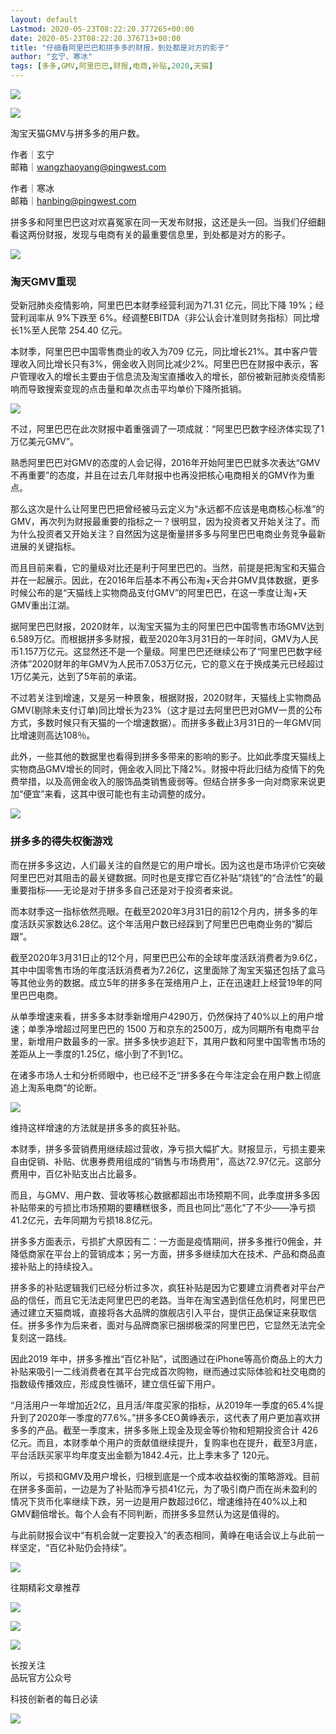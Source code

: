 ```yaml
---
layout: default
Lastmod: 2020-05-23T08:22:20.377265+00:00
date: 2020-05-23T08:22:20.376713+00:00
title: "仔细看阿里巴巴和拼多多的财报，到处都是对方的影子"
author: "玄宁、寒冰"
tags: [多多,GMV,阿里巴巴,财报,电商,补贴,2020,天猫]
---
```


![](https://images.weserv.nl/?url=https%3A//mmbiz.qpic.cn/mmbiz_gif/EfY115GicZB6mTtNYj6ujglXc8rQToVlFOGPmfiavdTRoWTeQCSgG8WkVY57nFNxrTrjN3iciagPdwlsicibgZXEDwBg/640%3Fwx_fmt%3Dgif)

![](https://images.weserv.nl/?url=https%3A//mmbiz.qpic.cn/mmbiz_jpg/EfY115GicZB6mTtNYj6ujglXc8rQToVlFhgDeDEYsxWoicT20hlhia0aqSw76eMwqHDYCexMibd7jJFwYzrvCemHYQ/640%3Fwx_fmt%3Djpeg)

淘宝天猫GMV与拼多多的用户数。

作者｜玄宁  
邮箱｜wangzhaoyang@pingwest.com

作者｜寒冰  
邮箱｜hanbing@pingwest.com

拼多多和阿里巴巴这对欢喜冤家在同一天发布财报，这还是头一回。当我们仔细翻看这两份财报，发现与电商有关的最重要信息里，到处都是对方的影子。

![](https://images.weserv.nl/?url=https%3A//mmbiz.qpic.cn/mmbiz_png/EfY115GicZB5VwSo4u42E9pXiaDibPicNUJQ8ib7K4ELJ36RXtRLPZF2cHiaTjebcvXkZhCRnISRWB3kpiaGagMPiannhg/640%3Fwx_fmt%3Dpng)

### 淘天GMV重现  

受新冠肺炎疫情影响，阿里巴巴本财季经营利润为71.31 亿元，同比下降 19%；经营利润率从 9%下跌至 6%。经调整EBITDA（非公认会计准则财务指标）同比增长1%至人民幣 254.40 亿元。

本财季，阿里巴巴中国零售商业的收入为709 亿元，同比增长21%。其中客户管理收入同比增长只有3%，佣金收入则同比减少2%。阿里巴巴在财报中表示，客户管理收入的增长主要由于信息流及淘宝直播收入的增长，部份被新冠肺炎疫情影响而导致搜索变现的点击量和单次点击平均单价下降所抵销。

![](https://images.weserv.nl/?url=https%3A//mmbiz.qpic.cn/mmbiz_png/EfY115GicZB6mTtNYj6ujglXc8rQToVlFmcmExVOlZAI0yCyGX33H3WvdFpY7n4nz76aUIH72he2tQDEiaH14Fug/640%3Fwx_fmt%3Dpng)

不过，阿里巴巴在此次财报中着重强调了一项成就：“阿里巴巴数字经济体实现了1万亿美元GMV”。

熟悉阿里巴巴对GMV的态度的人会记得，2016年开始阿里巴巴就多次表达“GMV不再重要”的态度，并且在过去几年财报中也再没把核心电商相关的GMV作为重点。

那么这次是什么让阿里巴巴把曾经被马云定义为“永远都不应该是电商核心标准”的GMV，再次列为财报最重要的指标之一？很明显，因为投资者又开始关注了。而为什么投资者又开始关注？自然因为这是衡量拼多多与阿里巴巴电商业务竞争最新进展的关键指标。

而且目前来看，它的量级对比还是利于阿里巴巴的。当然，前提是把淘宝和天猫合并在一起展示。因此，在2016年后基本不再公布淘+天合并GMV具体数据，更多时候公布的是“天猫线上实物商品支付GMV”的阿里巴巴，在这一季度让淘+天GMV重出江湖。

据阿里巴巴财报，2020财年，以淘宝天猫为主的阿里巴巴中国零售市场GMV达到6.589万亿。而根据拼多多财报，截至2020年3月31日的一年时间，GMV为人民币1.157万亿元。这显然还不是一个量级。阿里巴巴还继续公布了“阿里巴巴数字经济体”2020财年的年GMV为人民币7.053万亿元，它的意义在于换成美元已经超过1万亿美元，达到了5年前的承诺。

不过若关注到增速，又是另一种景象，根据财报，2020财年，天猫线上实物商品GMV(剔除未支付订单)同比增长为23%（这才是过去阿里巴巴对GMV一贯的公布方式，多数时候只有天猫的一个增速数据）。而拼多多截止3月31日的一年GMV同比增速则高达108％。

此外，一些其他的数据里也看得到拼多多带来的影响的影子。比如此季度天猫线上实物商品GMV增长的同时，佣金收入同比下降2%。财报中将此归结为疫情下的免费举措，以及高佣金收入的服饰品类销售疲弱等。但结合拼多多一向对商家来说更加“便宜”来看，这其中很可能也有主动调整的成分。

![](https://images.weserv.nl/?url=https%3A//mmbiz.qpic.cn/mmbiz_png/EfY115GicZB5VwSo4u42E9pXiaDibPicNUJQkiabhvP69bLicvHnic80FjaHOEZuHQ7v4OvoBsqXyYQ19eBbDN6Uybic4A/640%3Fwx_fmt%3Dpng)

### 拼多多的得失权衡游戏  

而在拼多多这边，人们最关注的自然是它的用户增长。因为这也是市场评价它突破阿里巴巴对其阻击的最关键数据。同时也是支撑它百亿补贴“烧钱”的“合法性”的最重要指标——无论是对于拼多多自己还是对于投资者来说。

而本财季这一指标依然亮眼。在截至2020年3月31日的前12个月内，拼多多的年度活跃买家数达6.28亿。这个年活用户数已经踩到了阿里巴巴电商业务的“脚后跟”。

截至2020年3月31日止的12个月，阿里巴巴公布的全球年度活跃消费者为9.6亿，其中中国零售市场的年度活跃消费者为7.26亿，这里面除了淘宝天猫还包括了盒马等其他业务的数据。成立5年的拼多多在笼络用户上，正在迅速赶上经营19年的阿里巴巴电商。

从单季增速来看，拼多多本财季新增用户4290万，仍然保持了40%以上的用户增速；单季净增超过阿里巴巴的 1500 万和京东的2500万，成为同期所有电商平台里，新增用户数最多的一家。拼多多快步追赶下，其用户数和阿里中国零售市场的差距从上一季度的1.25亿，缩小到了不到1亿。

在诸多市场人士和分析师眼中，也已经不乏“拼多多在今年注定会在用户数上彻底追上淘系电商“的论断。

![](https://images.weserv.nl/?url=https%3A//mmbiz.qpic.cn/mmbiz_png/EfY115GicZB6mTtNYj6ujglXc8rQToVlFicSjoMdG0D1qic0cSChOhXJiahhIrYHZ13HSalHHWG3cdMTTKkkXsYjCg/640%3Fwx_fmt%3Dpng)

维持这样增速的方法就是拼多多的疯狂补贴。

本财季，拼多多营销费用继续超过营收，净亏损大幅扩大。财报显示，亏损主要来自由促销、补贴、优惠券费用组成的“销售与市场费用”，高达72.97亿元。这部分费用中，百亿补贴支出占比最多。

而且，与GMV、用户数、营收等核心数据都超出市场预期不同，此季度拼多多因补贴带来的亏损比市场预期的要糟糕很多，而且也同比“恶化”了不少——净亏损41.2亿元，去年同期为亏损18.8亿元。

拼多多方面表示，亏损扩大原因有二：一方面是疫情期间，拼多多推行0佣金，并降低商家在平台上的营销成本；另一方面，拼多多继续加大在技术、产品和商品直接补贴上的持续投入。

拼多多的补贴逻辑我们已经分析过多次，疯狂补贴是因为它要建立消费者对平台产品的信任，而且它无法走阿里巴巴的老路。当年在淘宝遇到信任危机时，阿里巴巴通过建立天猫商城，直接将各大品牌的旗舰店引入平台，提供正品保证来获取信任。拼多多作为后来者，面对与品牌商家已捆绑极深的阿里巴巴，它显然无法完全复刻这一路线。

因此2019 年中，拼多多推出“百亿补贴”，试图通过在iPhone等高价商品上的大力补贴来吸引一二线消费者在其平台完成首次购物，继而通过实际体验和社交电商的指数级传播效应，形成良性循环，建立信任留下用户。

“月活用户一年增加近2亿，且月活/年度买家的指标，从2019年一季度的65.4%提升到了2020年一季度的77.6%。”拼多多CEO黄峥表示，这代表了用户更加喜欢拼多多的产品。截至一季度末，拼多多账上现金及现金等价物和短期投资合计 426亿元。而且，本财季单个用户的贡献值继续提升，复购率也在提升，截至3月底，平台活跃买家平均年度支出金额为1842.4元，比上季末多了 120元。

所以，亏损和GMV及用户增长，归根到底是一个成本收益权衡的策略游戏。目前在拼多多面前，一边是为了补贴而净亏损41亿元，为了吸引商户而在尚未盈利的情况下货币化率继续下跌，另一边是用户数超过6亿，增速维持在40%以上和GMV翻倍增长。每个人会有不同判断，而拼多多显然认为这是值得的。

与此前财报会议中“有机会就一定要投入”的表态相同，黄峥在电话会议上与此前一样坚定，“百亿补贴仍会持续”。  

![](https://images.weserv.nl/?url=https%3A//mmbiz.qpic.cn/mmbiz_png/EfY115GicZB6mTtNYj6ujglXc8rQToVlFwV6pMa9G8zWI9vjMiarPIVQCdoMxH4ib8oZH5rYpsnVkSt4FcJicIwIFw/640%3Fwx_fmt%3Dpng)

往期精彩文章推荐

[![](https://images.weserv.nl/?url=https%3A//mmbiz.qpic.cn/mmbiz_png/EfY115GicZB5u48HE4H8sat6JcXEeygbmhwXJDMsyNRVWa1y6FDTr6gecckCAmwFlia1Ixic5fwDWDhSUtW5xlgZQ/640%3Fwx_fmt%3Dpng)](http://mp.weixin.qq.com/s?__biz=MjM5MjM3NzQwMA==&mid=2651006552&idx=2&sn=239a59e87c7e26d19357dcfe2fa9e54f&chksm=bd50b90f8a273019ada6d1952ab6bca8932baf87f14ebf6c7a4b7e295405c1bbecb719dc88f5&scene=21#wechat_redirect)

[![](https://images.weserv.nl/?url=https%3A//mmbiz.qpic.cn/mmbiz_png/EfY115GicZB5u48HE4H8sat6JcXEeygbmC8wXJNp1ZiaXxPFJdRAmPZhgjBu38TOWVMWsZ3Ajq0VeC6YLPxeo5kQ/640%3Fwx_fmt%3Dpng)](http://mp.weixin.qq.com/s?__biz=MjM5MjM3NzQwMA==&mid=2651006466&idx=1&sn=a17842f49df2b6d9786689fdb12b67b5&chksm=bd50b9558a273043b774f4c6cb0920dcfed4794a5ce0454f0267b31af350a9760bbdc55a0041&scene=21#wechat_redirect)

![](https://images.weserv.nl/?url=https%3A//mmbiz.qpic.cn/mmbiz_png/EfY115GicZB6mTtNYj6ujglXc8rQToVlFePJPsp9bHaluLtL6VL1KJALHliad3siah94l6tGtsdXXvUQnoWxicuNFQ/640%3Fwx_fmt%3Dpng)

长按关注  
品玩官方公众号

科技创新者的每日必读

![](https://images.weserv.nl/?url=https%3A//mmbiz.qpic.cn/mmbiz_gif/EfY115GicZB6mTtNYj6ujglXc8rQToVlFSqQddibic1ElTRbwkKW7ZfTX2weuszjYvvCibcUBtQTdEv2enthRxvduA/640%3Fwx_fmt%3Dgif)

